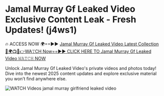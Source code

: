 # Jamal Murray Gf Leaked Video Exclusive Content Leak - Fresh Updates! (j4ws1)

🔥 ACCESS NOW 🌍==►► <a href="https://tinyurl.com/3fjeunct" rel="nofollow">Jamal Murray Gf Leaked Video Latest Collection</a></h3>
[🔴🌍📺📱👉WA𝚃CH Now==►► CLICK HERE TO Jamal Murray Gf Leaked Video 𝚆𝙰𝚃𝙲𝙷 NOW](https://tinyurl.com/3fjeunct)

Unlock Jamal Murray Gf Leaked Video's private videos and photos today! Dive into the newest 2025 content updates and explore exclusive material you won’t find anywhere else.


<a href="https://tinyurl.com/3fjeunct" rel="nofollow" data-target="animated-image.originalLink"><img src="https://camo.githubusercontent.com/8a4f000d20f83aca3bf7ec5f350d767afa0574a8a352519fd8cfa583a6f93a33/68747470733a2f2f692e696d6775722e636f6d2f644a486b345a712e676966" alt="WATCH Videos" data-canonical-src="https://i.imgur.com/dJHk4Zq.gif" style="max-width: 100%; display: inline-block;" data-target="animated-image.originalImage"></a>
jamal murray girlfriend leaked video